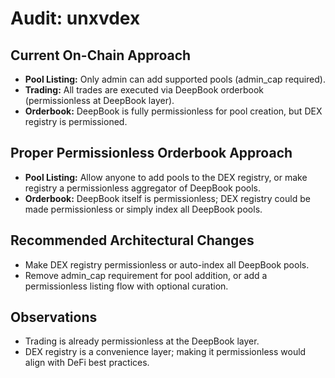 # Audit: unxvdex

## Current On-Chain Approach
- **Pool Listing:** Only admin can add supported pools (admin_cap required).
- **Trading:** All trades are executed via DeepBook orderbook (permissionless at DeepBook layer).
- **Orderbook:** DeepBook is fully permissionless for pool creation, but DEX registry is permissioned.

## Proper Permissionless Orderbook Approach
- **Pool Listing:** Allow anyone to add pools to the DEX registry, or make registry a permissionless aggregator of DeepBook pools.
- **Orderbook:** DeepBook itself is permissionless; DEX registry could be made permissionless or simply index all DeepBook pools.

## Recommended Architectural Changes
- Make DEX registry permissionless or auto-index all DeepBook pools.
- Remove admin_cap requirement for pool addition, or add a permissionless listing flow with optional curation.

## Observations
- Trading is already permissionless at the DeepBook layer.
- DEX registry is a convenience layer; making it permissionless would align with DeFi best practices. 